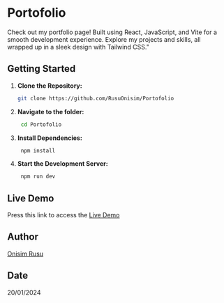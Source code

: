 # Portofolio

Check out my portfolio page! Built using React, JavaScript, and Vite for a smooth development experience. Explore my projects and skills, all wrapped up in a sleek design with Tailwind CSS."

## Getting Started

1. **Clone the Repository:**

   ```bash
   git clone https://github.com/RusuOnisim/Portofolio

2. **Navigate to the folder:**

   ```bash
    cd Portofolio

3. **Install Dependencies:**

   ```bash
    npm install

4. **Start the Development Server:**
   ```bash
    npm run dev

## Live Demo
Press this link to access the [Live Demo](https://rusuonisim.github.io/Portofolio/#/)

## Author
[Onisim Rusu](https://github.com/RusuOnisim)

## Date
20/01/2024
